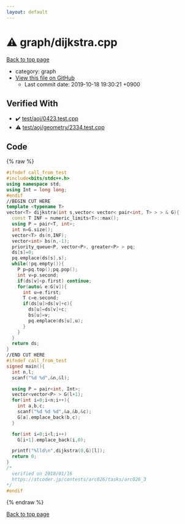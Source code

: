 ```yaml
---
layout: default
---
```


<!-- mathjax config similar to math.stackexchange -->
<script type="text/javascript" async
  src="https://cdnjs.cloudflare.com/ajax/libs/mathjax/2.7.5/MathJax.js?config=TeX-MML-AM_CHTML">
</script>
<script type="text/x-mathjax-config">
  MathJax.Hub.Config({
    TeX: { equationNumbers: { autoNumber: "AMS" }},
    tex2jax: {
      inlineMath: [ ['$','$'] ],
      processEscapes: true
    },
    "HTML-CSS": { matchFontHeight: false },
    displayAlign: "left",
    displayIndent: "2em"
  });
</script>

<script type="text/javascript" src="https://cdnjs.cloudflare.com/ajax/libs/jquery/3.4.1/jquery.min.js"></script>
<script src="https://cdn.jsdelivr.net/npm/jquery-balloon-js@1.1.2/jquery.balloon.min.js" integrity="sha256-ZEYs9VrgAeNuPvs15E39OsyOJaIkXEEt10fzxJ20+2I=" crossorigin="anonymous"></script>
<script type="text/javascript" src="../../assets/js/copy-button.js"></script>
<link rel="stylesheet" href="../../assets/css/copy-button.css" />


# :warning: graph/dijkstra.cpp
<a href="../../index.html">Back to top page</a>

* category: graph
* <a href="{{ site.github.repository_url }}/blob/master/graph/dijkstra.cpp">View this file on GitHub</a>
    - Last commit date: 2019-10-18 19:30:21 +0900




## Verified With
* :heavy_check_mark: <a href="../../verify/test/aoj/0423.test.cpp.html">test/aoj/0423.test.cpp</a>
* :warning: <a href="../../verify/test/aoj/geometry/2334.test.cpp.html">test/aoj/geometry/2334.test.cpp</a>


## Code
{% raw %}
```cpp
#ifndef call_from_test
#include<bits/stdc++.h>
using namespace std;
using Int = long long;
#endif
//BEGIN CUT HERE
template <typename T>
vector<T> dijkstra(int s,vector< vector< pair<int, T> > > & G){
  const T INF = numeric_limits<T>::max();
  using P = pair<T, int>;
  int n=G.size();
  vector<T> ds(n,INF);
  vector<int> bs(n,-1);
  priority_queue<P, vector<P>, greater<P> > pq;
  ds[s]=0;
  pq.emplace(ds[s],s);
  while(!pq.empty()){
    P p=pq.top();pq.pop();
    int v=p.second;
    if(ds[v]<p.first) continue;
    for(auto& e:G[v]){
      int u=e.first;
      T c=e.second;
      if(ds[u]>ds[v]+c){
        ds[u]=ds[v]+c;
        bs[u]=v;
        pq.emplace(ds[u],u);
      }
    }
  }
  return ds;
}
//END CUT HERE
#ifndef call_from_test
signed main(){
  int n,l;
  scanf("%d %d",&n,&l);

  using P = pair<int, Int>;
  vector<vector<P> > G(l+1);
  for(int i=0;i<n;i++){
    int a,b,c;
    scanf("%d %d %d",&a,&b,&c);
    G[a].emplace_back(b,c);
  }

  for(int i=0;i<l;i++)
    G[i+1].emplace_back(i,0);

  printf("%lld\n",dijkstra(0,G)[l]);
  return 0;
}
/*
  verified on 2018/01/16
  https://atcoder.jp/contests/arc026/tasks/arc026_3
*/
#endif

```
{% endraw %}

<a href="../../index.html">Back to top page</a>

